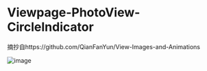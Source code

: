# Viewpage-PhotoView-CircleIndicator
摘抄自https://github.com/QianFanYun/View-Images-and-Animations

![image](https://github.com/xinghedazhan/Viewpage-PhotoView-CircleIndicator/blob/master/123.gif) 
